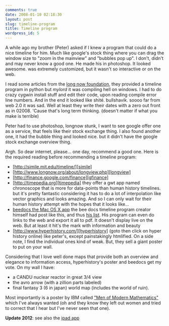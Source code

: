 ```yaml
---
comments: true
date: 2008-01-10 02:18:30
layout: post
slug: timeline-program
title: Timeline program
wordpress_id: 5
---
```


A while ago my brother (Peter) asked if I knew a program that could do a nice timeline for him. Much like google's stock thing where you can drag the window size to "zoom in the mainview" and "bubbles pop up". I don't,  didn't and may never know a good one. He made his in photoshop. It looked awesome. was extremely customized, but it wasn't so interactive or on the web.

I read some articles from the [long now foundation](http://www.longnow.org), they provided a timeline program in python but _mylord_ it was compiling hell on windows. I had to do crazy cygwin install stuff and edit their code, upon reading compile error line numbers. And in the end it looked like shité. bullshavik. soooo far from web 2.0 it was sad. Well at least they write their dates with a zero out front as in 02008. 'Cause that's long term thinking. (doesn't matter if what you make is terrible)

Peter had to use photoshop, longnow stunk, I want to see google offer one as a service, that feels like their stock exchange thing. I also found another one, it had the bubble thing and looked nice. but it didn't have the google stock exchange overview thing.

Argh. So dear internet, please... one day, recommend a good one. Here is the required reading before recommending a timeline program:

- [http://simile.mit.edu/timeline/][simile]
- [http://www.longnow.org/about/longview.php][longview]
- [http://finance.google.com/finance][gfinance]
- [http://timepedia.org][timepedia]
  they offer a gwt app named chronoscope that is more for data-points than human history timelines. but it's pretty fantastic considering it has to do a lot of interpolation like vector graphics and looks amazing. And so I can only wait for their human history attempt with the hopes that it looks like...
- [beedocs the Mac OS X app][beedocs]
  the bee docs timeline program creator himself had post like this, and thus [his list][bees-list]. His program can even do links to the web and export it all to pdf. It doesn't display live on the web. But at least it hit's the mark with information and beauty
- [http://www.hyperhistory.com/][hyperhistory] 
  (goto then click on hyper history online) like peter's, except painstakingly htmlified. On a side note, I find the individual ones kind of weak. But, they sell a giant poster to put on your wall.

Considering that I love well done maps that provide both an overview and elegance to information access, hyperhistory's poster and beedocs get my vote. On my wall I have:

- a CANDU nuclear reactor in great 3/4 view
- the avro arrow (with a zillion parts labeled)
- final fantasy 3 (6 in japan) world map (includes the world of ruin). 

Most importantly is a poster by IBM called ["Men of Modern Mathematics"](http://en.wikipedia.org/wiki/Mathematica:_A_World_of_Numbers..._and_Beyond#The_1966_.22Men_of_Modern_Mathematics.22_Poster) which I've always wanted (oh and they know they left out women and tried to correct that I hear but I've never seen that one).

**Update 2012**: see also the [ipad app][mm-ipad] 

  [simile]: http://simile.mit.edu/timeline/
  [longview]: http://www.longnow.org/about/longview.php
  [gfinance]: http://finance.google.com/finance
  [timepedia]: http://timepedia.org
  [beedocs]: http://www.beedocuments.com/
  [bees-list]: http://www.beedocuments.com/blog/2006/12/other-timeline-software_05.html
  [hyperhistory]: http://www.hyperhistory.com/
  [mm-ipad]: http://www.youtube.com/watch?v=txHp-Z3bG3Q 